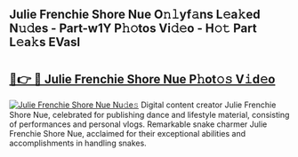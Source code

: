 ## Julie Frenchie Shore Nue O𝚗𝚕yf𝚊ns L𝚎a𝚔ed N𝚞𝚍es - Part-w1Y P𝚑𝚘tos Vi𝚍𝚎o - H𝚘𝚝 Part L𝚎a𝚔s EVasl

# <h2><a href="http://kfbzjq.oniu.top/?m=Julie+Frenchie+Shore+Nue">🔗👉 🔴 Julie Frenchie Shore Nue P𝚑ot𝚘𝚜 V𝚒d𝚎o</a></h2>

[![Julie Frenchie Shore Nue Nu𝚍e𝚜](https://i.imgur.com/0qMVB7G.gif)](http://kfbzjq.oniu.top/?m=Julie+Frenchie+Shore+Nue)
Digital content creator Julie Frenchie Shore Nue, celebrated for publishing dance and lifestyle material, consisting of performances and personal vlogs. Remarkable snake charmer Julie Frenchie Shore Nue, acclaimed for their exceptional abilities and accomplishments in handling snakes.  
